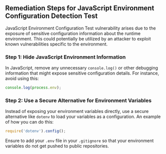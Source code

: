 

## Remediation Steps for JavaScript Environment Configuration Detection Test
JavaScript Environment Configuration Test vulnerability arises due to the exposure of sensitive configuration information about the runtime environment. This could potentially be utilized by an attacker to exploit known vulnerabilities specific to the environment. 

### Step 1: Hide JavaScript Environment Information
In JavaScript, remove any unnecessary `console.log()` or other debugging information that might expose sensitive configuration details. For instance, avoid using this:
```javascript
console.log(process.env);
```
### Step 2: Use a Secure Alternative for Environment Variables
Instead of exposing your environment variables directly, use a secure alternative like `dotenv` to load your variables as a configuration. An example of how you can do this:
```javascript
require('dotenv').config();
```
Ensure to add your `.env` file in your `.gitignore` so that your environment variables do not get pushed to public repositories.